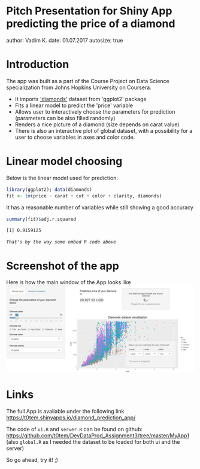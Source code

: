 Pitch Presentation for Shiny App predicting the price of a diamond 
========================================================
author: Vadim K.
date: 01.07.2017
autosize: true

Introduction
========================================================

The app was built as a part of the Course Project on Data Science specialization from Johns Hopkins University on Coursera.

- It imports ['diamonds'](http://ggplot2.tidyverse.org/reference/diamonds.html) dataset from 'ggplot2' package
- Fits a linear model to predict the 'price' variable 
- Allows user to interactively choose the parameters for prediction
(parameters can be also filled randomly)
- Renders a nice picture of a diamond (size depends on carat value)
- There is also an interactive plot of global dataset, with a possibility for a user 
to choose variables in axes and color code.

Linear model choosing
========================================================

Below is the linear model used for prediction:

```r
library(ggplot2); data(diamonds)
fit <- lm(price ~ carat + cut + color + clarity, diamonds)
```
It has a reasonable number of variables while still showing a good accuracy

```r
summary(fit)$adj.r.squared
```

```
[1] 0.9159125
```
_`That's by the way some embed R code above`_


Screenshot of the app
========================================================
Here is how the main window of the App looks like
![Caption for the picture.](Pitch_presentation-figure/Screenshot.jpg)

Links
========================================================

The full App is available under the following link
<https://t0tem.shinyapps.io/diamond_prediction_app/>

The code of `ui.R` and `server.R` can be found on github:  
<https://github.com/t0tem/DevDataProd_Assignment3/tree/master/MyApp1>  
(also `global.R` as I needed the dataset to be loaded for both ui and the server)

So go ahead, try it! ;)
